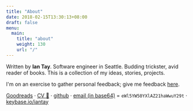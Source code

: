 ```yaml
---
title: "About"
date: 2018-02-15T13:30:13+08:00
draft: false
menu:
  main:
    title: "about"
    weight: 130
    url: "/"
---
```

Written by **Ian Tay**. Software engineer in Seattle. Budding trickster, avid reader of books. This is a collection of my ideas, stories, projects.

I'm on an exercise to gather personal feedback; give me feedback [here](https://airtable.com/shrJI8p0amSdZId0b).

[Goodreads](https://www.goodreads.com/user/show/41100566-ian-tay) · [CV 📜](cv.pdf) · [github](https://github.com/chronologos) · [email (in base64)](https://play.golang.org/p/kI6deshYi5x) = `eWl5YW50YXlAZ21haWwuY29t` · [keybase.io/iantay](https://keybase.io/iantay)
